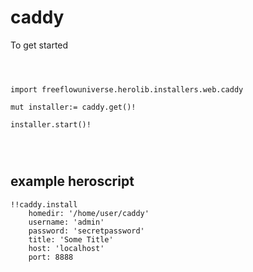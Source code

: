 # caddy



To get started

```vlang



import freeflowuniverse.herolib.installers.web.caddy

mut installer:= caddy.get()!

installer.start()!




```

## example heroscript


```hero
!!caddy.install
    homedir: '/home/user/caddy'
    username: 'admin'
    password: 'secretpassword'
    title: 'Some Title'
    host: 'localhost'
    port: 8888

```


